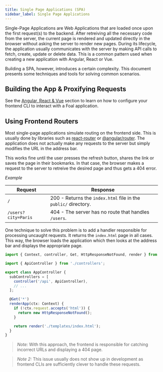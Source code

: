 ```yaml
---
title: Single Page Applications (SPA)
sidebar_label: Single Page Applications
---
```



Single-Page Applications are Web Applications that are loaded once upon the first request(s) to the backend. After retreiving all the necessary code from the server, the current page is rendered and updated directly in the browser without asking the server to render new pages. During its lifecycle, the application usually communicates with the server by making API calls to fetch, create, update or delete data. This is a common pattern used when creating a new application with Angular, React or Vue.

Building a SPA, however, introduces a certain complexity. This document presents some techniques and tools for solving common scenarios.

## Building the App & Proxifying Requests

See the [Angular, React & Vue](./angular-react-vue.md) section to learn on how to configure your frontend CLI to interact with a Foal application.

## Using Frontend Routers

Most single-page applications simulate routing on the frontend side. This is usually done by libraries such as [react-router](https://reactrouter.com) or [@angular/router](https://angular.io/guide/router). The application does not actually make any requests to the server but simply modifies the URL in the address bar.

This works fine until the user presses the refresh button, shares the link or saves the page in their bookmarks. In that case, the browser makes a request to the server to retreive the desired page and thus gets a 404 error.

*Example*

| Request | Response |
| --- | --- |
| `/` | 200 - Returns the `index.html` file in the `public/` directory. |
| `/users?city=Paris` | 404 - The server has no route that handles `/users`. |

One technique to solve this problem is to add a handler responsible for processing uncaught requests. It returns the `index.html` page in all cases. This way, the browser loads the application which then looks at the address bar and displays the appropriate page.

```typescript
import { Context, controller, Get, HttpResponseNotFound, render } from '@foal/core';

import { ApiController } from './controllers';

export class AppController {
  subControllers = [
    controller('/api', ApiController),
    // ...
  ];

  @Get('*')
  renderApp(ctx: Context) {
    if (!ctx.request.accepts('html')) {
      return new HttpResponseNotFound();
    }

    return render('./templates/index.html');
  }
}
```

> *Note:* With this approach, the frontend is responsible for catching incorrect URLs and displaying a 404 page.

> *Note 2:* This issue usually does not show up in development as frontend CLIs are sufficiently clever to handle these requests.